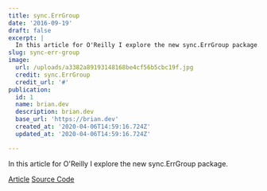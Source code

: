 ```yaml
---
title: sync.ErrGroup
date: '2016-09-19'
draft: false
excerpt: |
  In this article for O'Reilly I explore the new sync.ErrGroup package.
slug: sync-err-group
image:
  url: /uploads/a3382a89193148168be4cf56b5cbc19f.jpg
  credit: sync.ErrGroup
  credit_url: '#'
publication:
  id: 1
  name: brian.dev
  description: brian.dev
  base_url: 'https://brian.dev'
  created_at: '2020-04-06T14:59:16.724Z'
  updated_at: '2020-04-06T14:59:16.724Z'

---
```


In this article for O'Reilly I explore the new sync.ErrGroup package.


[Article](https://www.oreilly.com/learning/run-strikingly-fast-parallel-file-searches-in-go-with-sync-errgroup)
[Source Code](https://github.com/bketelsen/gogrep)

